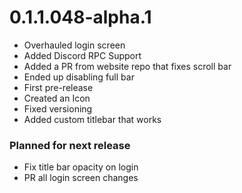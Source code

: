 # 0.1.1.048-alpha.1
* Overhauled login screen
* Added Discord RPC Support
* Added a PR from website repo that fixes scroll bar
* Ended up disabling full bar
* First pre-release
* Created an Icon
* Fixed versioning
* Added custom titlebar that works
### Planned for next release
* Fix title bar opacity on login
* PR all login screen changes
